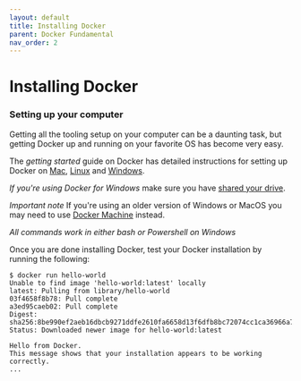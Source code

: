 ```yaml
---
layout: default
title: Installing Docker 
parent: Docker Fundamental
nav_order: 2
---
```


# Installing Docker 
### Setting up your computer
Getting all the tooling setup on your computer can be a daunting task, but getting Docker up and running on your favorite OS has become very easy.

The *getting started* guide on Docker has detailed instructions for setting up Docker on [Mac](https://docs.docker.com/docker-for-mac/), [Linux](https://docs.docker.com/engine/installation/linux/) and [Windows](https://docs.docker.com/docker-for-windows/).

*If you're using Docker for Windows* make sure you have [shared your drive](https://docs.docker.com/docker-for-windows/#shared-drives).

*Important note* If you're using an older version of Windows or MacOS you may need to use [Docker Machine](https://docs.docker.com/machine/overview/) instead.

*All commands work in either bash or Powershell on Windows*

Once you are done installing Docker, test your Docker installation by running the following:
```
$ docker run hello-world
Unable to find image 'hello-world:latest' locally
latest: Pulling from library/hello-world
03f4658f8b78: Pull complete
a3ed95caeb02: Pull complete
Digest: sha256:8be990ef2aeb16dbcb9271ddfe2610fa6658d13f6dfb8bc72074cc1ca36966a7
Status: Downloaded newer image for hello-world:latest

Hello from Docker.
This message shows that your installation appears to be working correctly.
...
```

